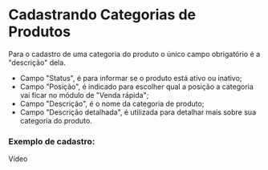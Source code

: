 # **Cadastrando Categorias de Produtos**

Para o cadastro de uma categoria do produto o único campo obrigatório é a "descrição" dela.

- Campo "Status", é para informar se o produto está ativo ou inativo;
- Campo "Posição", é indicado para escolher qual a posição a categoria vai ficar no módulo de "Venda rápida";
- Campo "Descrição", é o nome da categoria de produto;
- Campo "Descrição detalhada", é utilizada para detalhar mais sobre sua categoria do produto.

### Exemplo de cadastro:

Vídeo